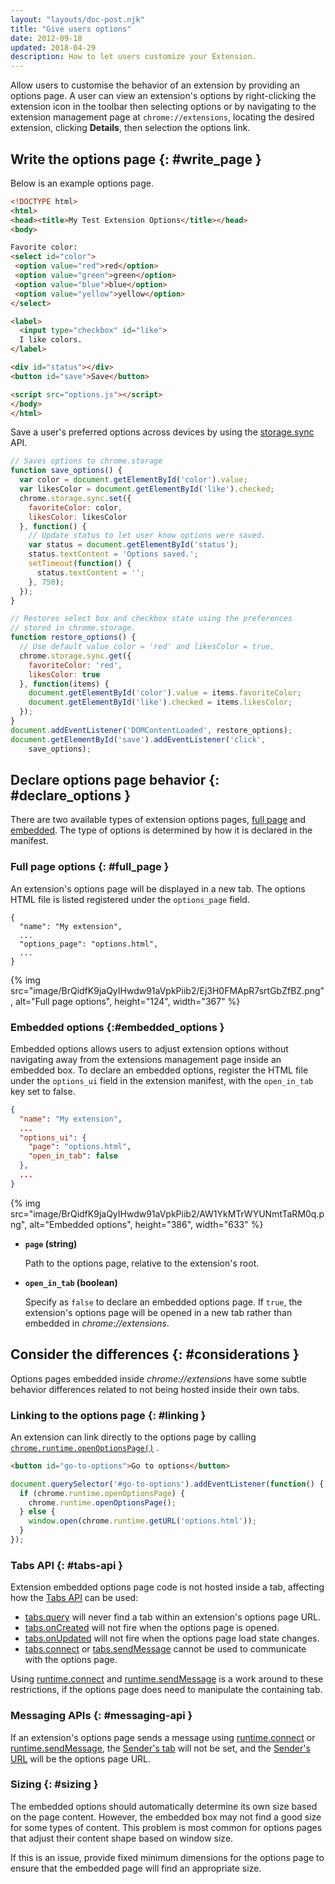 ```yaml
---
layout: "layouts/doc-post.njk"
title: "Give users options"
date: 2012-09-18
updated: 2018-04-29
description: How to let users customize your Extension.
---
```


Allow users to customise the behavior of an extension by providing an options page. A user can view
an extension's options by right-clicking the extension icon in the toolbar then selecting options or
by navigating to the extension management page at `chrome://extensions`, locating the desired
extension, clicking **Details**, then selection the options link.

## Write the options page {: #write_page }

Below is an example options page.

```html
<!DOCTYPE html>
<html>
<head><title>My Test Extension Options</title></head>
<body>

Favorite color:
<select id="color">
 <option value="red">red</option>
 <option value="green">green</option>
 <option value="blue">blue</option>
 <option value="yellow">yellow</option>
</select>

<label>
  <input type="checkbox" id="like">
  I like colors.
</label>

<div id="status"></div>
<button id="save">Save</button>

<script src="options.js"></script>
</body>
</html>
```

Save a user's preferred options across devices by using the [storage.sync][1] API.

```js
// Saves options to chrome.storage
function save_options() {
  var color = document.getElementById('color').value;
  var likesColor = document.getElementById('like').checked;
  chrome.storage.sync.set({
    favoriteColor: color,
    likesColor: likesColor
  }, function() {
    // Update status to let user know options were saved.
    var status = document.getElementById('status');
    status.textContent = 'Options saved.';
    setTimeout(function() {
      status.textContent = '';
    }, 750);
  });
}

// Restores select box and checkbox state using the preferences
// stored in chrome.storage.
function restore_options() {
  // Use default value color = 'red' and likesColor = true.
  chrome.storage.sync.get({
    favoriteColor: 'red',
    likesColor: true
  }, function(items) {
    document.getElementById('color').value = items.favoriteColor;
    document.getElementById('like').checked = items.likesColor;
  });
}
document.addEventListener('DOMContentLoaded', restore_options);
document.getElementById('save').addEventListener('click',
    save_options);
```

## Declare options page behavior {: #declare_options }

There are two available types of extension options pages, [full page][2] and [embedded][3]. The type
of options is determined by how it is declared in the manifest.

### Full page options {: #full_page }

An extension's options page will be displayed in a new tab. The options HTML file is listed
registered under the `options_page` field.

```json/3
{
  "name": "My extension",
  ...
  "options_page": "options.html",
  ...
}
```

{% img src="image/BrQidfK9jaQyIHwdw91aVpkPiib2/Ej3H0FMApR7srtGbZfBZ.png", 
       alt="Full page options", height="124", width="367" %}

### Embedded options {:#embedded_options }

Embedded options allows users to adjust extension options without navigating away from the
extensions management page inside an embedded box. To declare an embedded options, register the HTML
file under the `options_ui` field in the extension manifest, with the `open_in_tab` key set to
false.

```json
{
  "name": "My extension",
  ...
  "options_ui": {
    "page": "options.html",
    "open_in_tab": false
  },
  ...
}
```

{% img src="image/BrQidfK9jaQyIHwdw91aVpkPiib2/AW1YkMTrWYUNmtTaRM0q.png",
       alt="Embedded options", height="386", width="633" %}

- **`page` (string)**

  Path to the options page, relative to the extension's root.

- **`open_in_tab` (boolean)**

  Specify as `false` to declare an embedded options page. If `true`, the extension's options page
  will be opened in a new tab rather than embedded in _chrome://extensions_.

## Consider the differences {: #considerations }

Options pages embedded inside _chrome://extensions_ have some subtle behavior differences related to
not being hosted inside their own tabs.

### Linking to the options page {: #linking }

An extension can link directly to the options page by calling
[`chrome.runtime.openOptionsPage()`][4] .

```html
<button id="go-to-options">Go to options</button>
```

```js
document.querySelector('#go-to-options').addEventListener(function() {
  if (chrome.runtime.openOptionsPage) {
    chrome.runtime.openOptionsPage();
  } else {
    window.open(chrome.runtime.getURL('options.html'));
  }
});
```

### Tabs API {: #tabs-api }

Extension embedded options page code is not hosted inside a tab, affecting how the [Tabs API][5] can
be used:

- [tabs.query][6] will never find a tab within an extension's options page URL.
- [tabs.onCreated][7] will not fire when the options page is opened.
- [tabs.onUpdated][8] will not fire when the options page load state changes.
- [tabs.connect][9] or [tabs.sendMessage][10] cannot be used to communicate with the options page.

Using [runtime.connect][11] and [runtime.sendMessage][12] is a work around to these restrictions, if
the options page does need to manipulate the containing tab.

### Messaging APIs {: #messaging-api }

If an extension's options page sends a message using [runtime.connect][13] or
[runtime.sendMessage][14], the [Sender's tab][15] will not be set, and the [Sender's URL][16] will
be the options page URL.

### Sizing {: #sizing }

The embedded options should automatically determine its own size based on the page content. However,
the embedded box may not find a good size for some types of content. This problem is most common for
options pages that adjust their content shape based on window size.

If this is an issue, provide fixed minimum dimensions for the options page to ensure that the
embedded page will find an appropriate size.

[1]: /docs/extensions/storage#property-sync
[2]: #full_page
[3]: #embedded_options
[4]: /runtime#method-openOptionsPage
[5]: /docs/extensions/tabs
[6]: /docs/extensions/tabs#method-query
[7]: /docs/extensions/tabs#event-onCreated
[8]: /docs/extensions/tabs#event-onUpdated
[9]: /docs/extensions/tabs#method-connect
[10]: /docs/extensions/tabs#method-sendMessage
[11]: /docs/extensions/runtime#method-connect
[12]: /docs/extensions/runtime#method-sendMessage
[13]: /docs/extensions/runtime#method-connect
[14]: /docs/extensions/runtime#method-sendMessage
[15]: /docs/extensions/runtime#property-MessageSender-tab
[16]: /docs/extensions/runtime#property-MessageSender-url
